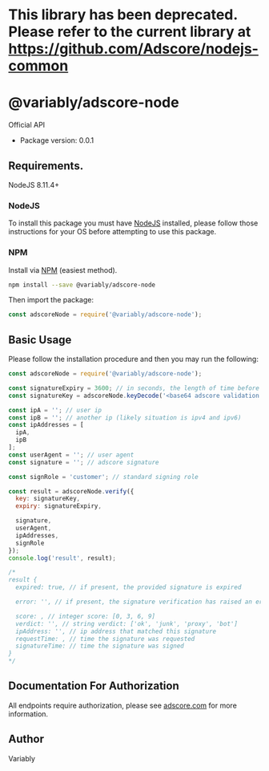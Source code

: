 # This library has been deprecated. Please refer to the current library at https://github.com/Adscore/nodejs-common
# @variably/adscore-node

Official API

- Package version: 0.0.1

## Requirements.

NodeJS 8.11.4+

### NodeJS

To install this package you must have [NodeJS](https://nodejs.org/en/download/package-manager/) installed, please follow those instructions for your OS before attempting to use this package.

### NPM

Install via [NPM](https://www.npmjs.com/get-npm) (easiest method).

```sh
npm install --save @variably/adscore-node
```

Then import the package:
```javascript
const adscoreNode = require('@variably/adscore-node');
```

## Basic Usage

Please follow the installation procedure and then you may run the following:

```javascript
const adscoreNode = require('@variably/adscore-node');

const signatureExpiry = 3600; // in seconds, the length of time before the signature is considered expired
const signatureKey = adscoreNode.keyDecode('<base64 adscore validation key>');

const ipA = ''; // user ip
const ipB = ''; // another ip (likely situation is ipv4 and ipv6)
const ipAddresses = [
  ipA,
  ipB
];
const userAgent = ''; // user agent
const signature = ''; // adscore signature

const signRole = 'customer'; // standard signing role

const result = adscoreNode.verify({
  key: signatureKey, 
  expiry: signatureExpiry,

  signature,
  userAgent,
  ipAddresses,
  signRole
});
console.log('result', result);

/*
result {
  expired: true, // if present, the provided signature is expired

  error: '', // if present, the signature verification has raised an error

  score: , // integer score: [0, 3, 6, 9]
  verdict: '', // string verdict: ['ok', 'junk', 'proxy', 'bot']
  ipAddress: '', // ip address that matched this signature
  requestTime: , // time the signature was requested
  signatureTime: // time the signature was signed
}
*/
```

## Documentation For Authorization

 All endpoints require authorization, please see [adscore.com](https://adscore.com) for more information.


## Author

 Variably

